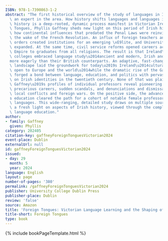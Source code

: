 ```yaml
---
ISBN: 978-1-7390863-1-2
abstract: "The first historical overview of the study of languages in Ireland from\
  \ an expert in the area. How history shifts languages and languages in turn shape\
  \ history is a deep-rooted, dynamic process manifest in Victorian Ireland. In Foreign\
  \ Tongues, Phyllis Gaffney sheds new light on this period of Irish history, exploring\
  \ how continental influences that predated the Penal Laws were reinvigorated in\
  \ the wake of the French Revolution. An influx of foreign teachers and religious\
  \ orders created institutions for an emerging \xE9lite, and University education\
  \ expanded. At the same time, civil service reforms opened careers across the British\
  \ Empire to graduates from all religions. The result is that Ireland\u2019s Victorian\
  \ colleges embraced language study\u2014ancient and modern, Irish and European\u2014\
  more eagerly than their British counterparts. An adaptive, fast-changing academic\
  \ landscape laid the groundwork for today\u2019s Ireland\u2014culturally confident,\
  \ open to Europe and the world\u2014while the dramatic rise of the Gaelic League\
  \ forged a bond between language, education, and politics with pervasive effects\
  \ on Irish identities in the twentieth century. None of that was plain sailing.\
  \ Gaffney\u2019s profiles of individual professors reveal pioneering scholarship,\
  \ precarious careers, sudden scandals, and denunciations and dismissals linked to\
  \ local conflicts and foreign wars. On the positive side, the advance of women\u2019\
  s education cleared the path for a cohort of notable female professors across modern\
  \ languages. This wide-ranging, detailed study draws on multiple sources to cast\
  \ a fresh light on aspects of Irish history, viewed through the complex lens of\
  \ language education."
author:
- family: Gaffney
  given: Phyllis
category: 202405
citation-key: gaffneyForeignTonguesVictorian2024
event-place: Dublin
externalUrl: null
id: gaffneyForeignTonguesVictorian2024
issued:
- day: 29
  month: 5
  year: 2024
language: English
layout: page
number-of-pages: '380'
permalink: /gaffneyForeignTonguesVictorian2024
publisher: University College Dublin Press
publisher-place: Dublin
review: 'false'
source: Amazon
title: 'Foreign Tongues: Victorian Language Learning and the Shaping of Modern Ireland'
title-short: Foreign Tongues
type: book
---
```

{% include bookPageTemplate.html %}